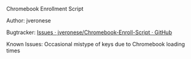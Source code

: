 Chromebook Enrollment Script

Author: jveronese

Bugtracker: [Issues · jveronese/Chromebook-Enroll-Script · GitHub](https://github.com/jveronese/Chromebook-Enroll-Script/issues)

Known Issues: Occasional mistype of keys due to Chromebook loading times


